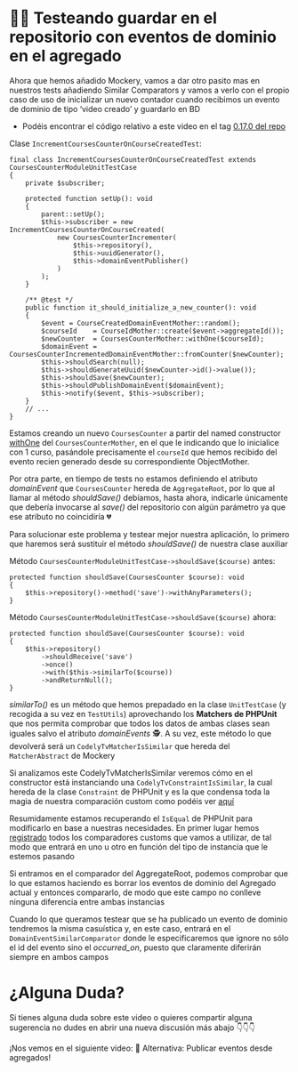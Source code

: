 🤷‍♀️ Testeando guardar en el repositorio con eventos de dominio en el agregado
===============================================================================

Ahora que hemos añadido Mockery, vamos a dar otro pasito mas en nuestros tests añadiendo Similar Comparators y vamos a verlo con el propio caso de uso de inicializar un nuevo contador cuando recibimos un evento de dominio de tipo ‘video creado’ y guardarlo en BD

*   Podéis encontrar el código relativo a este video en el tag [0.17.0 del repo](https://github.com/CodelyTV/php-ddd-skeleton/tree/0.17.0)

Clase `IncrementCoursesCounterOnCourseCreatedTest`:

    final class IncrementCoursesCounterOnCourseCreatedTest extends CoursesCounterModuleUnitTestCase
    {
        private $subscriber;
    
        protected function setUp(): void
        {
            parent::setUp();
            $this->subscriber = new IncrementCoursesCounterOnCourseCreated(
                new CoursesCounterIncrementer(
                    $this->repository(),
                    $this->uuidGenerator(),
                    $this->domainEventPublisher()
                )
            );
        }
        
        /** @test */
        public function it_should_initialize_a_new_counter(): void
        {
            $event = CourseCreatedDomainEventMother::random();
            $courseId    = CourseIdMother::create($event->aggregateId());
            $newCounter  = CoursesCounterMother::withOne($courseId);
            $domainEvent = CoursesCounterIncrementedDomainEventMother::fromCounter($newCounter);
            $this->shouldSearch(null);
            $this->shouldGenerateUuid($newCounter->id()->value());
            $this->shouldSave($newCounter);
            $this->shouldPublishDomainEvent($domainEvent);
            $this->notify($event, $this->subscriber);
        }
        // ...
    }


Estamos creando un nuevo `CoursesCounter` a partir del named constructor [withOne](https://github.com/CodelyTV/php-ddd-skeleton/blob/0.17.0/tests/src/Mooc/CoursesCounter/Domain/CoursesCounterMother.php#L24) del `CoursesCounterMother`, en el que le indicando que lo inicialice con 1 curso, pasándole precisamente el `courseId` que hemos recibido del evento recien generado desde su correspondiente ObjectMother.

Por otra parte, en tiempo de tests no estamos definiendo el atributo _domainEvent_ que `CoursesCounter` hereda de `AggregateRoot`, por lo que al llamar al método _shouldSave()_ debíamos, hasta ahora, indicarle únicamente que debería invocarse al _save()_ del repositorio con algún parámetro ya que ese atributo no coincidiría 💔

Para solucionar este problema y testear mejor nuestra aplicación, lo primero que haremos será sustituir el método _shouldSave()_ de nuestra clase auxiliar

Método `CoursesCounterModuleUnitTestCase->shouldSave($course)` antes:

    protected function shouldSave(CoursesCounter $course): void
    {
        $this->repository()->method('save')->withAnyParameters();
    }


Método `CoursesCounterModuleUnitTestCase->shouldSave($course)` ahora:

    protected function shouldSave(CoursesCounter $course): void
    {
        $this->repository()
            ->shouldReceive('save')
            ->once()
            ->with($this->similarTo($course))
            ->andReturnNull();
    }


_similarTo()_ es un método que hemos prepadado en la clase `UnitTestCase` (y recogida a su vez en `TestUtils`) aprovechando los **Matchers de PHPUnit** que nos permita comprobar que todos los datos de ambas clases sean iguales salvo el atributo _domainEvents_ 🕵. A su vez, este método lo que devolverá será un `CodelyTvMatcherIsSimilar` que hereda del `MatcherAbstract` de Mockery

Si analizamos este CodelyTvMatcherIsSimilar veremos cómo en el constructor está instanciando una `CodelyTvConstraintIsSimilar`, la cual hereda de la clase `Constraint` de PHPUnit y es la que condensa toda la magia de nuestra comparación custom como podéis ver [aquí](https://github.com/CodelyTV/php-ddd-skeleton/blob/0.17.0/tests/src/Shared/Infrastructure/PhpUnit/Constraint/CodelyTvConstraintIsSimilar.php)

Resumidamente estamos recuperando el `IsEqual` de PHPUnit para modificarlo en base a nuestras necesidades. En primer lugar hemos [registrado](https://github.com/CodelyTV/php-ddd-skeleton/blob/0.17.0/tests/src/Shared/Infrastructure/PhpUnit/Constraint/CodelyTvConstraintIsSimilar.php#L39-L45) todos los comparadores customs que vamos a utilizar, de tal modo que entrará en uno u otro en función del tipo de instancia que le estemos pasando

Si entramos en el comparador del AggregateRoot, podemos comprobar que lo que estamos haciendo es borrar los eventos de dominio del Agregado actual y entonces compararlo, de modo que este campo no conlleve ninguna diferencia entre ambas instancias

Cuando lo que queramos testear que se ha publicado un evento de dominio tendremos la misma casuística y, en este caso, entrará en el `DomainEventSimilarComparator` donde le especificaremos que ignore no sólo el id del evento sino el _occurred\_on_, puesto que claramente diferirán siempre en ambos campos

¿Alguna Duda?
=============

Si tienes alguna duda sobre este video o quieres compartir alguna sugerencia no dudes en abrir una nueva discusión más abajo 👇👇👇

¡Nos vemos en el siguiente video: 🤔 Alternativa: Publicar eventos desde agregados!